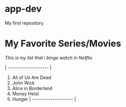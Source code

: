 # app-dev
My first repository

# My Favorite Series/Movies

*This is my list that i binge watch in Netflix*

| -------------------- |
1. All of Us Are Dead
2. John Wick
3. Alice in Borderland
4. Money Heist
5. Hunger
| -------------------- |
